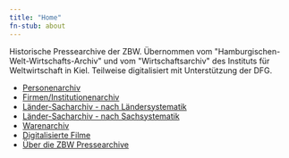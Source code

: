 ```yaml
---
title: "Home"
fn-stub: about
---
```


<div class="home">

Historische Pressearchive der ZBW. Übernommen vom
"Hamburgischen-Welt-Wirtschafts-Archiv" und vom "Wirtschaftsarchiv" des
Instituts für Weltwirtschaft in Kiel. Teilweise digitalisiert mit
Unterstützung der DFG.

* [Personenarchiv](folder/pe/about.de.html)
* [Firmen/Institutionenarchiv](folder/co/about.de.html)
* [Länder-Sacharchiv - nach Ländersystematik](category/geo/about.de.html)
* [Länder-Sacharchiv - nach Sachsystematik](category/subject/about.de.html)
* [Warenarchiv](folder/wa)
* [Digitalisierte Filme](film)
* [Über die ZBW Pressearchive](about-pm20/about.de.html)

</div>

<!--
* [free example doc](folder/P/0000xx/000012/00010/P000012000000000000000100000_0000_00000000HP.txt)
* [locked example doc](folder/P/0000xx/000012/00006/P000012000000000000000060000_0000_00000JEUHP.txt)
* [example dfg viewer plain](dfgview/pe/000012)
-->

